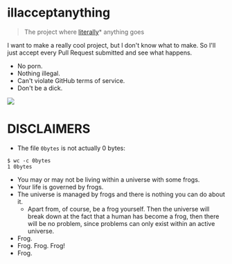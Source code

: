 # illacceptanything

> The project where [literally](http://www.buzzfeed.com/jessicamisener/the-wrong-definition-of-literally-is-literally-going-in-the#.chA7QxZ9n)* anything goes

I want to make a really cool project, but I don't know what to make. So I'll just accept
every Pull Request submitted and see what happens.

 * No porn. 
 * Nothing illegal. 
 * Can't violate GitHub terms of service. 
 * Don't be a dick.

![](https://i.imgur.com/ehUtz.gif)

# DISCLAIMERS

- The file `0bytes` is not actually 0 bytes:

```
$ wc -c 0bytes
1 0bytes
```

- You may or may not be living within a universe with some frogs.
- Your life is governed by frogs.
- The universe is managed by frogs and there is nothing you can do about it.
    - Apart from, of course, be a frog yourself. Then the universe will break down at the fact that a human has become a frog, then there will be no problem, since problems can only exist within an active universe.
- Frog.
- Frog. Frog. Frog!
- Frog.
